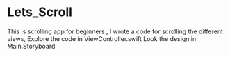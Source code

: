 # Lets_Scroll

This is scrolling app for beginners , I wrote a code for scrolling the different views, 
Explore the code in ViewController.swift
Look the design in Main.Storyboard
